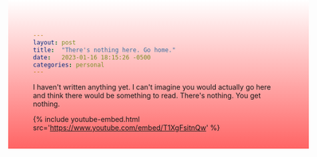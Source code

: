 ```yaml
---
layout: post
title:  "There's nothing here. Go home."
date:   2023-01-16 18:15:26 -0500
categories: personal
---
```


I haven't written anything yet. I can't imagine you would actually go here and think there would be something to read. There's nothing. You get nothing.

{% include youtube-embed.html src='https://www.youtube.com/embed/T1XgFsitnQw' %}

<style>
body {
  height: 200px;
  background-color: red; /* For browsers that do not support gradients */
  background-image: linear-gradient(white, rgb(255, 100, 100));
}
.videoWrapper {
    position: relative;
    padding-bottom: 56.25%; /* 16:9 */
    height: 0;
    overflow: hidden;
}
.videoWrapper iframe {
    position: absolute;
    top: 0;
    left: 0;
    width: 100%;
    height: 100%;
}
</style>